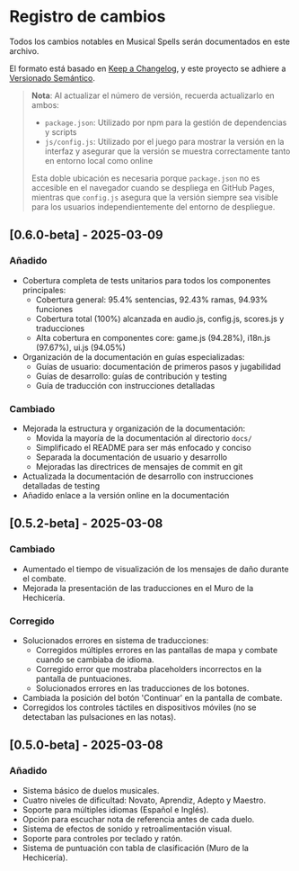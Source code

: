 # Registro de cambios
Todos los cambios notables en Musical Spells serán documentados en este archivo.

El formato está basado en [Keep a Changelog](https://keepachangelog.com/es-ES/1.1.0/),
y este proyecto se adhiere a [Versionado Semántico](https://semver.org/lang/es/).

> **Nota**: Al actualizar el número de versión, recuerda actualizarlo en ambos:
> - `package.json`: Utilizado por npm para la gestión de dependencias y scripts
> - `js/config.js`: Utilizado por el juego para mostrar la versión en la interfaz y asegurar que la versión se muestra correctamente tanto en entorno local como online
>
> Esta doble ubicación es necesaria porque `package.json` no es accesible en el navegador cuando se despliega en GitHub Pages, mientras que `config.js` asegura que la versión siempre sea visible para los usuarios independientemente del entorno de despliegue.

## [0.6.0-beta] - 2025-03-09
### Añadido
- Cobertura completa de tests unitarios para todos los componentes principales:
  - Cobertura general: 95.4% sentencias, 92.43% ramas, 94.93% funciones
  - Cobertura total (100%) alcanzada en audio.js, config.js, scores.js y traducciones
  - Alta cobertura en componentes core: game.js (94.28%), i18n.js (97.67%), ui.js (94.05%)
- Organización de la documentación en guías especializadas:
  - Guías de usuario: documentación de primeros pasos y jugabilidad
  - Guías de desarrollo: guías de contribución y testing
  - Guía de traducción con instrucciones detalladas

### Cambiado
- Mejorada la estructura y organización de la documentación:
  - Movida la mayoría de la documentación al directorio `docs/`
  - Simplificado el README para ser más enfocado y conciso
  - Separada la documentación de usuario y desarrollo
  - Mejoradas las directrices de mensajes de commit en git
- Actualizada la documentación de desarrollo con instrucciones detalladas de testing
- Añadido enlace a la versión online en la documentación

## [0.5.2-beta] - 2025-03-08
### Cambiado
- Aumentado el tiempo de visualización de los mensajes de daño durante el combate.
- Mejorada la presentación de las traducciones en el Muro de la Hechicería.

### Corregido
- Solucionados errores en sistema de traducciones:
    - Corregidos múltiples errores en las pantallas de mapa y combate cuando
      se cambiaba de idioma.
    - Corregido error que mostraba placeholders incorrectos en la pantalla de
      puntuaciones.
    - Solucionados errores en las traducciones de los botones.
- Cambiada la posición del botón 'Continuar' en la pantalla de combate.
- Corregidos los controles táctiles en dispositivos móviles (no se detectaban las
  pulsaciones en las notas).

## [0.5.0-beta] - 2025-03-08
### Añadido
- Sistema básico de duelos musicales.
- Cuatro niveles de dificultad: Novato, Aprendiz, Adepto y Maestro.
- Soporte para múltiples idiomas (Español e Inglés).
- Opción para escuchar nota de referencia antes de cada duelo.
- Sistema de efectos de sonido y retroalimentación visual.
- Soporte para controles por teclado y ratón.
- Sistema de puntuación con tabla de clasificación (Muro de la Hechicería).